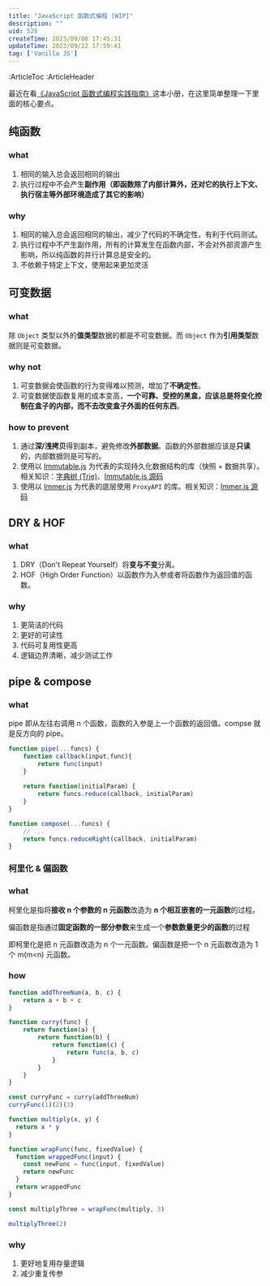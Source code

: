 ```yaml
---
title: "JavaScript 函数式编程 [WIP]"
description: ""
uid: 528
createTime: 2023/09/08 17:45:31
updateTime: 2023/09/22 17:59:41
tag: ['Vanilla JS']
---
```

:ArticleToc
:ArticleHeader

最近在看[《JavaScript 函数式编程实践指南》](https://juejin.cn/book/7173591403639865377)这本小册，在这里简单整理一下里面的核心要点。

## 纯函数

### what

1. 相同的输入总会返回相同的输出
2. 执行过程中不会产生**副作用（即函数除了内部计算外，还对它的执行上下文、执行宿主等外部环境造成了其它的影响）**

### why

1. 相同的输入总会返回相同的输出，减少了代码的不确定性，有利于代码测试。
2. 执行过程中不产生副作用，所有的计算发生在函数内部，不会对外部资源产生影响，所以纯函数的并行计算总是安全的。
3. 不依赖于特定上下文，使用起来更加灵活

## 可变数据

### what

除 `Object` 类型以外的**值类型**数据的都是不可变数据。而 `Object` 作为**引用类型**数据则是可变数据。

### why not

1. 可变数据会使函数的行为变得难以预测，增加了**不确定性**。
2. 可变数据使函数复用的成本变高，**一个可靠、受控的黑盒，应该总是将变化控制在盒子的内部，而不去改变盒子外面的任何东西**。

### how to prevent

1. 通过**深/浅拷贝**得到副本，避免修改**外部数据**。函数的外部数据应该是**只读**的，内部数据则是可写的。
2. 使用以 [Immutable.js](https://immutable-js.com/) 为代表的实现持久化数据结构的库（快照 + 数据共享）。相关知识：[字典树 (Trie)](https://learnersbucket.com/tutorials/data-structures/trie-data-structure-in-javascript/)、[Immutable.js 源码](https://github.com/immutable-js/immutable-js)
3. 使用以 [Immer.js](https://immerjs.github.io/immer/) 为代表的底层使用 `ProxyAPI` 的库。相关知识：[Immer.js 源码](https://github.com/immerjs/immer)

## DRY & HOF

### what

1. DRY（Don't Repeat Yourself）将**变与不变**分离。
2. HOF（High Order Function）以函数作为入参或者将函数作为返回值的函数。

### why

1. 更简洁的代码
2. 更好的可读性
3. 代码可复用性更高
4. 逻辑边界清晰，减少测试工作

## pipe & compose

### what

pipe 即从左往右调用 n 个函数，函数的入参是上一个函数的返回值。compse 就是反方向的 pipe。

```javascript
function pipe(...funcs) {
    function callback(input,func){
        return func(input)
    }
    
    return function(initialParam) {
        return funcs.reduce(callback, initialParam)
    }  
}

function compose(...funcs) {
    // ...
    return funcs.reduceRight(callback, initialParam)
}
```

### 柯里化 & 偏函数

### what

柯里化是指将**接收 n 个参数的 n 元函数**改造为 **n 个相互嵌套的一元函数**的过程。

偏函数是指通过**固定函数的一部分参数**来生成一个**参数数量更少的函数**的过程

即柯里化是把 n 元函数改造为 n 个一元函数。偏函数是把一个 n 元函数改造为 1 个 m(m<n) 元函数。

### how

```javascript
function addThreeNum(a, b, c) {
    return a + b + c
}

function curry(func) {
    return function(a) {
        return function(b) {
            return function(c) {
                return func(a, b, c)
            }
        }
    }
}

const curryFunc = curry(addThreeNum)
curryFunc(1)(2)(3)
```

```javascript
function multiply(x, y) {
  return x * y
}

function wrapFunc(func, fixedValue) {
  function wrappedFunc(input) {
    const newFunc = func(input, fixedValue)
    return newFunc
  }
  return wrappedFunc
}

const multiplyThree = wrapFunc(multiply, 3)

multiplyThree(2)
```

### why

1. 更好地复用存量逻辑
2. 减少重复传参



